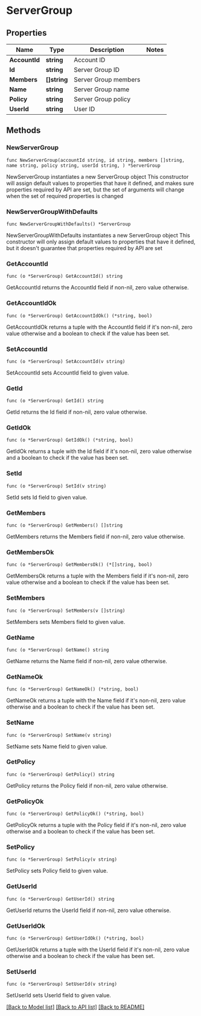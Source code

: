 # ServerGroup

## Properties

Name | Type | Description | Notes
------------ | ------------- | ------------- | -------------
**AccountId** | **string** | Account ID | 
**Id** | **string** | Server Group ID | 
**Members** | **[]string** | Server Group members | 
**Name** | **string** | Server Group name | 
**Policy** | **string** | Server Group policy | 
**UserId** | **string** | User ID | 

## Methods

### NewServerGroup

`func NewServerGroup(accountId string, id string, members []string, name string, policy string, userId string, ) *ServerGroup`

NewServerGroup instantiates a new ServerGroup object
This constructor will assign default values to properties that have it defined,
and makes sure properties required by API are set, but the set of arguments
will change when the set of required properties is changed

### NewServerGroupWithDefaults

`func NewServerGroupWithDefaults() *ServerGroup`

NewServerGroupWithDefaults instantiates a new ServerGroup object
This constructor will only assign default values to properties that have it defined,
but it doesn't guarantee that properties required by API are set

### GetAccountId

`func (o *ServerGroup) GetAccountId() string`

GetAccountId returns the AccountId field if non-nil, zero value otherwise.

### GetAccountIdOk

`func (o *ServerGroup) GetAccountIdOk() (*string, bool)`

GetAccountIdOk returns a tuple with the AccountId field if it's non-nil, zero value otherwise
and a boolean to check if the value has been set.

### SetAccountId

`func (o *ServerGroup) SetAccountId(v string)`

SetAccountId sets AccountId field to given value.


### GetId

`func (o *ServerGroup) GetId() string`

GetId returns the Id field if non-nil, zero value otherwise.

### GetIdOk

`func (o *ServerGroup) GetIdOk() (*string, bool)`

GetIdOk returns a tuple with the Id field if it's non-nil, zero value otherwise
and a boolean to check if the value has been set.

### SetId

`func (o *ServerGroup) SetId(v string)`

SetId sets Id field to given value.


### GetMembers

`func (o *ServerGroup) GetMembers() []string`

GetMembers returns the Members field if non-nil, zero value otherwise.

### GetMembersOk

`func (o *ServerGroup) GetMembersOk() (*[]string, bool)`

GetMembersOk returns a tuple with the Members field if it's non-nil, zero value otherwise
and a boolean to check if the value has been set.

### SetMembers

`func (o *ServerGroup) SetMembers(v []string)`

SetMembers sets Members field to given value.


### GetName

`func (o *ServerGroup) GetName() string`

GetName returns the Name field if non-nil, zero value otherwise.

### GetNameOk

`func (o *ServerGroup) GetNameOk() (*string, bool)`

GetNameOk returns a tuple with the Name field if it's non-nil, zero value otherwise
and a boolean to check if the value has been set.

### SetName

`func (o *ServerGroup) SetName(v string)`

SetName sets Name field to given value.


### GetPolicy

`func (o *ServerGroup) GetPolicy() string`

GetPolicy returns the Policy field if non-nil, zero value otherwise.

### GetPolicyOk

`func (o *ServerGroup) GetPolicyOk() (*string, bool)`

GetPolicyOk returns a tuple with the Policy field if it's non-nil, zero value otherwise
and a boolean to check if the value has been set.

### SetPolicy

`func (o *ServerGroup) SetPolicy(v string)`

SetPolicy sets Policy field to given value.


### GetUserId

`func (o *ServerGroup) GetUserId() string`

GetUserId returns the UserId field if non-nil, zero value otherwise.

### GetUserIdOk

`func (o *ServerGroup) GetUserIdOk() (*string, bool)`

GetUserIdOk returns a tuple with the UserId field if it's non-nil, zero value otherwise
and a boolean to check if the value has been set.

### SetUserId

`func (o *ServerGroup) SetUserId(v string)`

SetUserId sets UserId field to given value.



[[Back to Model list]](../README.md#documentation-for-models) [[Back to API list]](../README.md#documentation-for-api-endpoints) [[Back to README]](../README.md)


